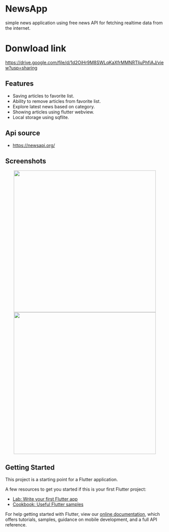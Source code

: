 # NewsApp

simple news application using free news API for fetching realtime data from the internet.

# Donwload link 

https://drive.google.com/file/d/1d2OiHr9M8SWLqKaXfrMMNRTljuPhfiAJ/view?usp=sharing

## Features
- Saving articles to favorite list.
- Ability to remove articles from favorite list.
- Explore latest news based on category.
- Showing articles using flutter webview.
- Local storage using sqflite.
## Api source

- https://newsapi.org/

## Screenshots
<p align="center">

<img src='screenshots/screen1.gif' width="450" />
<img src='screenshots/screen1.jpg' width="450" />

</p>


## Getting Started

This project is a starting point for a Flutter application.

A few resources to get you started if this is your first Flutter project:

- [Lab: Write your first Flutter app](https://flutter.dev/docs/get-started/codelab)
- [Cookbook: Useful Flutter samples](https://flutter.dev/docs/cookbook)

For help getting started with Flutter, view our
[online documentation](https://flutter.dev/docs), which offers tutorials,
samples, guidance on mobile development, and a full API reference.
